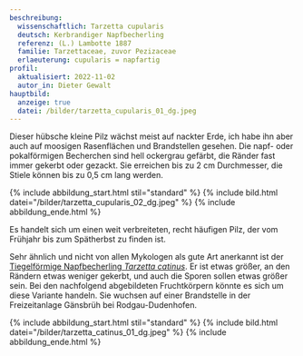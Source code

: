 ```yaml
---
beschreibung:
  wissenschaftlich: Tarzetta cupularis
  deutsch: Kerbrandiger Napfbecherling
  referenz: (L.) Lambotte 1887
  familie: Tarzettaceae, zuvor Pezizaceae
  erlaeuterung: cupularis = napfartig
profil:
  aktualisiert: 2022-11-02
  autor_in: Dieter Gewalt
hauptbild:
  anzeige: true
  datei: /bilder/tarzetta_cupularis_01_dg.jpeg
---
```

Dieser hübsche kleine Pilz wächst meist auf nackter Erde, ich habe ihn aber auch auf moosigen Rasenflächen und Brandstellen gesehen. Die napf- oder pokalförmigen Becherchen sind hell ockergrau gefärbt, die Ränder fast immer gekerbt oder gezackt. Sie erreichen bis zu 2 cm Durchmesser, die Stiele können bis zu 0,5 cm lang werden.

{% include abbildung_start.html stil="standard" %}
{% include bild.html datei="/bilder/tarzetta_cupularis_02_dg.jpeg" %}
{% include abbildung_ende.html %}

Es handelt sich um einen weit verbreiteten, recht häufigen Pilz, der vom Frühjahr bis zum Spätherbst zu finden ist.

Sehr ähnlich und nicht von allen Mykologen als gute Art anerkannt ist der [Tiegelförmige Napfbecherling *Tarzetta catinus*](/pilze/tarzetta-catinus-tiegelförmiger-napfbecherling). Er ist etwas größer, an den Rändern etwas weniger gekerbt, und auch die Sporen sollen etwas größer sein. Bei den nachfolgend abgebildeten Fruchtkörpern könnte es sich um diese Variante handeln. Sie wuchsen auf einer Brandstelle in der Freizeitanlage Gänsbrüh bei Rodgau-Dudenhofen.

{% include abbildung_start.html stil="standard" %}
{% include bild.html datei="/bilder/tarzetta_catinus_01_dg.jpeg" %}
{% include abbildung_ende.html %}